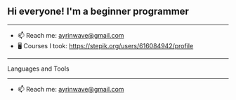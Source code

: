 
## Hi everyone! I'm a beginner programmer 
____
- 📫 Reach me: ayrinwave@gmail.com
- 🖥️ Courses I took: https://stepik.org/users/616084942/profile
____
Languages and Tools
____
- 📫 Reach me: ayrinwave@gmail.com
